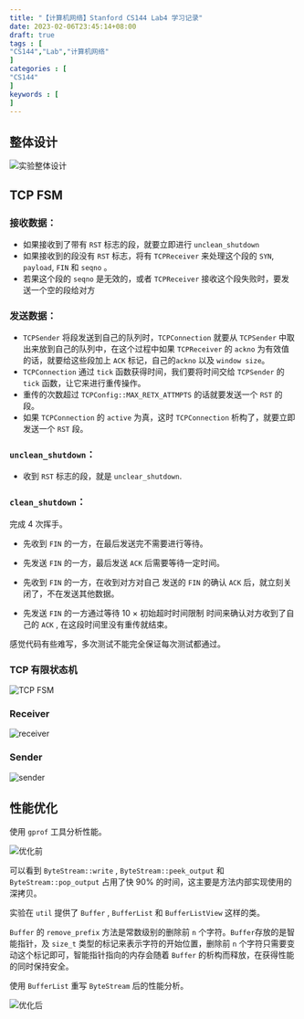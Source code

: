 ```yaml
---
title: "【计算机网络】Stanford CS144 Lab4 学习记录"
date: 2023-02-06T23:45:14+08:00
draft: true
tags : [ 
"CS144","Lab","计算机网络"                                   
]
categories : [
"CS144"                              
]
keywords : [                                
]
---
```

## 整体设计

![实验整体设计](/images/CS144/实验整体设计.png)

## TCP FSM


### **接收数据**：
- 如果接收到了带有 `RST` 标志的段，就要立即进行 `unclean_shutdown`
- 如果接收到的段没有 `RST` 标志，将有 `TCPReceiver` 来处理这个段的 `SYN`, `payload`, `FIN` 和 `seqno` 。
- 若果这个段的 `seqno` 是无效的，或者 `TCPReceiver` 接收这个段失败时，要发送一个空的段给对方

### **发送数据**：
- `TCPSender` 将段发送到自己的队列时，`TCPConnection` 就要从 `TCPSender` 中取出来放到自己的队列中，在这个过程中如果 `TCPReceiver` 的 `ackno` 为有效值的话，就要给这些段加上 `ACK` 标记，自己的`ackno` 以及 `window size`。
- `TCPConnection` 通过 `tick` 函数获得时间，我们要将时间交给 `TCPSender` 的 `tick` 函数，让它来进行重传操作。
- 重传的次数超过 `TCPConfig::MAX_RETX_ATTMPTS` 的话就要发送一个 `RST` 的段。
- 如果 `TCPConnection` 的 `active` 为真，这时 `TCPConnection` 析构了，就要立即发送一个 `RST` 段。

### **`unclean_shutdown`**：

- 收到 `RST` 标志的段，就是 `unclear_shutdown`.

### **`clean_shutdown`**：

完成 4 次挥手。

- 先收到 `FIN` 的一方，在最后发送完不需要进行等待。

- 先发送 `FIN` 的一方，最后发送 `ACK` 后需要等待一定时间。

- 先收到 `FIN` 的一方，在收到对方对自己 发送的 `FIN` 的确认 `ACK` 后，就立刻关闭了，不在发送其他数据。

- 先发送 `FIN` 的一方通过等待 10 $\times$ 初始超时时间限制 时间来确认对方收到了自己的 `ACK` , 在这段时间里没有重传就结束。 

感觉代码有些难写，多次测试不能完全保证每次测试都通过。


### **TCP 有限状态机**

![TCP FSM](/images/CS144/TCP-FSM.png)

### **Receiver**

![receiver](/images/CS144/receiver.png)


### **Sender**

![sender](/images/CS144/sender.png)

## 性能优化

使用 `gprof` 工具分析性能。


![优化前](/images/CS144/性能分析.png)

可以看到 `ByteStream::write` , `ByteStream::peek_output` 和 `ByteStream::pop_output` 占用了快 90% 的时间，这主要是方法内部实现使用的深拷贝。

实验在 `util` 提供了 `Buffer` , `BufferList` 和 `BufferListView` 这样的类。

`Buffer` 的 `remove_prefix` 方法是常数级别的删除前 `n` 个字符。`Buffer`存放的是智能指针，及 `size_t` 类型的标记来表示字符的开始位置，删除前 `n` 个字符只需要变动这个标记即可，智能指针指向的内存会随着 `Buffer` 的析构而释放，在获得性能的同时保持安全。

使用 `BufferList` 重写 `ByteStream` 后的性能分析。 

![优化后](/images/CS144/性能优化.png)
